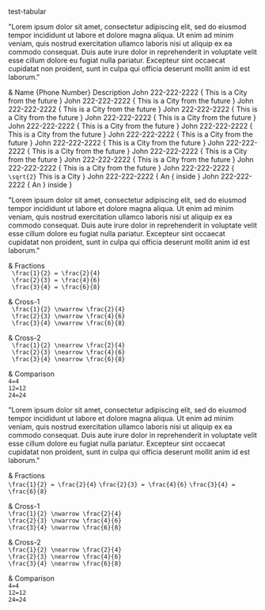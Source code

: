 test-tabular

"Lorem ipsum dolor sit amet, consectetur adipiscing elit, sed do eiusmod tempor
incididunt ut labore et dolore magna aliqua. Ut enim ad minim veniam, quis
nostrud exercitation ullamco laboris nisi ut aliquip ex ea commodo consequat.
Duis aute irure dolor in reprehenderit in voluptate velit esse cillum dolore eu
fugiat nulla pariatur. Excepteur sint occaecat cupidatat non proident, sunt in
culpa qui officia deserunt mollit anim id est laborum."

& Name      {Phone Number}     Description
  John       222-222-2222    { This is a City from the future }
  John       222-222-2222    { This is a City from the future }
  John       222-222-2222    { This is a City from the future }
  John       222-222-2222    { This is a City from the future }
  John       222-222-2222    { This is a City from the future }
  John       222-222-2222    { This is a City from the future }
  John       222-222-2222    { This is a City from the future }
  John       222-222-2222    { This is a City from the future }
  John       222-222-2222    { This is a City from the future }
  John       222-222-2222    { This is a City from the future }
  John       222-222-2222    { This is a City from the future }
  John       222-222-2222    { This is a City from the future }
  John       222-222-2222    { This is a City from the future }
  John       222-222-2222    { ``\sqrt{2}`` This is a City    }
  John       222-222-2222    { An \{ inside                   }
  John       222-222-2222    { An \} inside                   }

"Lorem ipsum dolor sit amet, consectetur adipiscing elit, sed do eiusmod tempor
incididunt ut labore et dolore magna aliqua. Ut enim ad minim veniam, quis
nostrud exercitation ullamco laboris nisi ut aliquip ex ea commodo consequat.
Duis aute irure dolor in reprehenderit in voluptate velit esse cillum dolore eu
fugiat nulla pariatur. Excepteur sint occaecat cupidatat non proident, sunt in
culpa qui officia deserunt mollit anim id est laborum."

&   Fractions                               
    `` \frac{1}{2} = \frac{2}{4}``          
    `` \frac{2}{3} = \frac{4}{6}``          
    `` \frac{3}{4} = \frac{6}{8}``          

&   Cross-1                                 
    `` \frac{1}{2} \nwarrow \frac{2}{4}``   
    `` \frac{2}{3} \nwarrow \frac{4}{6}``   
    `` \frac{3}{4} \nwarrow \frac{6}{8}``   

&   Cross-2                                 
    `` \frac{1}{2} \nearrow \frac{2}{4}``   
    `` \frac{2}{3} \nearrow \frac{4}{6}``   
    `` \frac{3}{4} \nearrow \frac{6}{8}``   

&   Comparison                              
    ``4=4``                                 
    ``12=12``                               
    ``24=24``                               

"Lorem ipsum dolor sit amet, consectetur adipiscing elit, sed do eiusmod tempor
incididunt ut labore et dolore magna aliqua. Ut enim ad minim veniam, quis
nostrud exercitation ullamco laboris nisi ut aliquip ex ea commodo consequat.
Duis aute irure dolor in reprehenderit in voluptate velit esse cillum dolore eu
fugiat nulla pariatur. Excepteur sint occaecat cupidatat non proident, sunt in
culpa qui officia deserunt mollit anim id est laborum."

&   Fractions                               
    ``\frac{1}{2} = \frac{2}{4}``
    ``\frac{2}{3} = \frac{4}{6}``
    ``\frac{3}{4} = \frac{6}{8}``

&   Cross-1                                 
    ``\frac{1}{2} \nwarrow \frac{2}{4}``  
    ``\frac{2}{3} \nwarrow \frac{4}{6}``  
    ``\frac{3}{4} \nwarrow \frac{6}{8}``  

&   Cross-2                                 
    ``\frac{1}{2} \nearrow \frac{2}{4}``  
    ``\frac{2}{3} \nearrow \frac{4}{6}``  
    ``\frac{3}{4} \nearrow \frac{6}{8}``  

&   Comparison                              
    ``4=4``                                 
    ``12=12``                               
    ``24=24``                               



